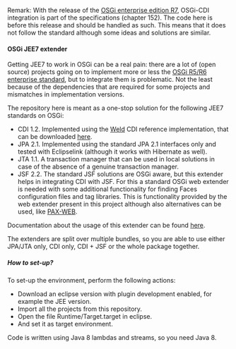 Remark: With the release of the [OSGi enterprise edition R7][1], OSGi-CDI integration is part of the specifications (chapter 152). The code here is before this release and should be handled as such. This means that it does not follow the standard although some ideas and solutions are similar.

#### OSGi JEE7 extender 
Getting JEE7 to work in OSGi can be a real pain: there are a lot of (open source) projects going on to implement more or less the 
[OSGi R5/R6 enterprise standard][1], but to integrate them is problematic. Not the least because of the dependencies that
are required for some projects and mismatches in implementation versions.

The repository here is meant as a one-stop solution for the following JEE7 standards on OSGi:
* CDI 1.2. Implemented using the [Weld][2] CDI reference implementation, that can be downloaded [here][3].
* JPA 2.1. Implemented using the standard JPA 2.1 interfaces only and tested with Eclipselink (although it works with Hibernate as well).
* JTA 1.1. A transaction manager that can be used in local solutions in case of the absence of a genuine transaction manager.
* JSF 2.2. The standard JSF solutions are OSGi aware, but this extender helps in integrating CDI with JSF. For this a 
standard OSGi web extender is needed with some additional functionality for finding Faces configuration files and tag libraries. This is functionality provided by the web extender present in this project although also alternatives can be used, like [PAX-WEB][4].

Documentation about the usage of this extender can be found [here][5].

The extenders are split over multiple bundles, so you are able to use either JPA/JTA only, CDI only, CDI + JSF or the whole package together.

##### How to set-up?
To set-up the environment, perform the following actions:
* Download an eclipse version with plugin development enabled, for example the JEE version.
* Import all the projects from this repository.
* Open the file Runtime/Target.target in eclipse.
* And set it as target environment.

Code is written using Java 8 lambdas and streams, so you need Java 8.

[1]: http://www.osgi.org/Specifications/HomePage
[2]: http://weld.cdi-spec.org/
[3]: http://search.maven.org/#artifactdetails|org.jboss.weld|weld-osgi-bundle|2.2.9.Final|jar
[4]: https://ops4j1.jira.com/wiki/display/paxweb/Pax+Web
[5]: http://www.avineas.org/uploads/jee-extender.pdf

